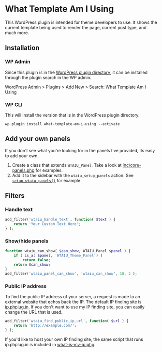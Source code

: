 # What Template Am I Using #

This WordPress plugin is intended for theme developers to use.
It shows the current template being used to render the page, current post type, and much more.

## Installation ##

### WP Admin ###

Since this plugin is in the [WordPress plugin directory](https://wordpress.org/plugins/what-template-am-i-using/), it can be installed through the plugin search in the WP admin.

WordPress Admin > Plugins > Add New > Search: What Template Am I Using

### WP CLI ###

This will install the version that is in the WordPress plugin directory.

`wp plugin install what-template-am-i-using --activate`

## Add your own panels ##

If you don't see what you're looking for in the panels I've provided, its easy to add your own.

1. Create a class that extends `WTAIU_Panel`. Take a look at [inc/core-panels.php](inc/core-panels.php) for examples.
1. Add it to the sidebar with the `wtaiu_setup_panels` action. See [`setup_wtaiu_panels()`](what-template-am-i-using.php#L327) for example.

## Filters ##

### Handle text ###

```php
add_filter('wtaiu_handle_text', function( $text ) {
    return 'Your Custom Text Here';
} );
```

### Show/hide panels ###

```php
function wtaiu_can_show( $can_show, WTAIU_Panel $panel ) {
    if ( is_a( $panel, 'WTAIU_Theme_Panel') )
        return false;
    return $can_show;
}
add_filter('wtaiu_panel_can_show', 'wtaiu_can_show', 10, 2 );
```

### Public IP address ###

To find the public IP address of your server, a request is made to an external website that echos back the IP.
The default IP finding site is [ip.phplug.in](http://ip.phplug.in/).
If you don't want to use my IP finding site, you can easily change the URL that is used.

```php
add_filter('wtaiu_find_public_ip_url', function( $url ) {
    return 'http://example.com/';
} );
```

If you'd like to host your own IP finding site, the same script that runs ip.phplug.in is included in [what-is-my-ip.php](what-is-my-ip.php).
